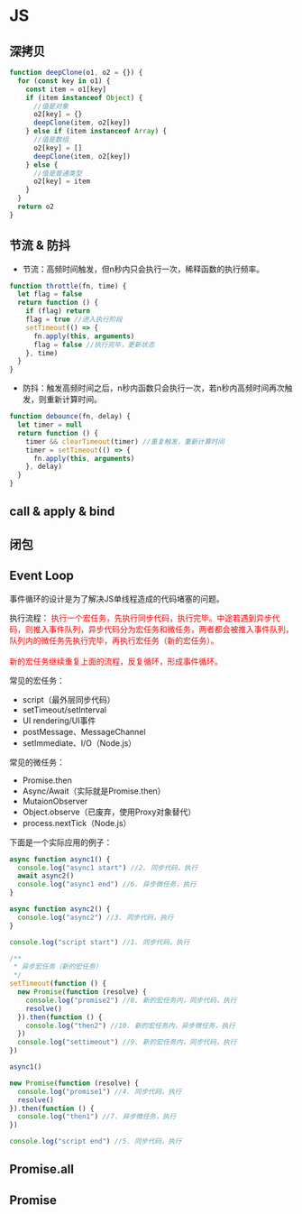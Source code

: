 # JS

## 深拷贝
```js
function deepClone(o1, o2 = {}) {
  for (const key in o1) {
    const item = o1[key]
    if (item instanceof Object) {
      //值是对象
      o2[key] = {}
      deepClone(item, o2[key])
    } else if (item instanceof Array) {
      //值是数组
      o2[key] = []
      deepClone(item, o2[key])
    } else {
      //值是普通类型
      o2[key] = item
    }
  }
  return o2
}
```
## 节流 & 防抖
* 节流：高频时间触发，但n秒内只会执行一次，稀释函数的执行频率。
```js
function throttle(fn, time) {
  let flag = false
  return function () {
    if (flag) return
    flag = true //进入执行阶段
    setTimeout(() => {
      fn.apply(this, arguments)
      flag = false //执行完毕，更新状态
    }, time)
  }
}
```
* 防抖：触发高频时间之后，n秒内函数只会执行一次，若n秒内高频时间再次触发，则重新计算时间。
```js
function debounce(fn, delay) {
  let timer = null
  return function () {
    timer && clearTimeout(timer) //重复触发，重新计算时间
    timer = setTimeout(() => {
      fn.apply(this, arguments)
    }, delay)
  }
}
```

## call & apply & bind
## 闭包
## Event Loop
事件循环的设计是为了解决JS单线程造成的代码堵塞的问题。

执行流程：
<font style="color: #f00">
  执行一个宏任务，先执行同步代码，执行完毕。中途若遇到异步代码，则推入事件队列，异步代码分为宏任务和微任务，两者都会被推入事件队列，队列内的微任务先执行完毕，再执行宏任务（新的宏任务）。
  <br>
  <br>
  新的宏任务继续重复上面的流程，反复循环，形成事件循环。
</font>

常见的宏任务：
* script（最外层同步代码）
* setTimeout/setInterval
* UI rendering/UI事件
* postMessage、MessageChannel
* setImmediate、I/O（Node.js）

常见的微任务：
* Promise.then
* Async/Await（实际就是Promise.then）
* MutaionObserver
* Object.observe（已废弃，使用Proxy对象替代）
* process.nextTick（Node.js）

下面是一个实际应用的例子：
```js
async function async1() {
  console.log("async1 start") //2. 同步代码，执行
  await async2()
  console.log("async1 end") //6. 异步微任务，执行
}

async function async2() {
  console.log("async2") //3. 同步代码，执行
}

console.log("script start") //1. 同步代码，执行

/**
 * 异步宏任务（新的宏任务）
 */
setTimeout(function () {
  new Promise(function (resolve) {
    console.log("promise2") //8. 新的宏任务内，同步代码，执行
    resolve()
  }).then(function () {
    console.log("then2") //10. 新的宏任务内，异步微任务，执行
  })
  console.log("settimeout") //9. 新的宏任务内，同步代码，执行
})

async1()

new Promise(function (resolve) {
  console.log("promise1") //4. 同步代码，执行
  resolve()
}).then(function () {
  console.log("then1") //7. 异步微任务，执行
})

console.log("script end") //5. 同步代码，执行
```

## Promise.all
## Promise